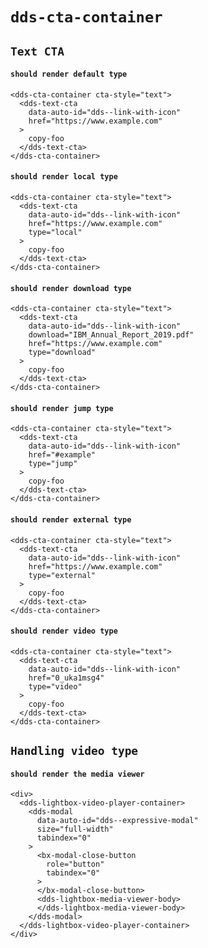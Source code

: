 # `dds-cta-container`

## `Text CTA`

####   `should render default type`

```
<dds-cta-container cta-style="text">
  <dds-text-cta
    data-auto-id="dds--link-with-icon"
    href="https://www.example.com"
  >
    copy-foo
  </dds-text-cta>
</dds-cta-container>

```

####   `should render local type`

```
<dds-cta-container cta-style="text">
  <dds-text-cta
    data-auto-id="dds--link-with-icon"
    href="https://www.example.com"
    type="local"
  >
    copy-foo
  </dds-text-cta>
</dds-cta-container>

```

####   `should render download type`

```
<dds-cta-container cta-style="text">
  <dds-text-cta
    data-auto-id="dds--link-with-icon"
    download="IBM_Annual_Report_2019.pdf"
    href="https://www.example.com"
    type="download"
  >
    copy-foo
  </dds-text-cta>
</dds-cta-container>

```

####   `should render jump type`

```
<dds-cta-container cta-style="text">
  <dds-text-cta
    data-auto-id="dds--link-with-icon"
    href="#example"
    type="jump"
  >
    copy-foo
  </dds-text-cta>
</dds-cta-container>

```

####   `should render external type`

```
<dds-cta-container cta-style="text">
  <dds-text-cta
    data-auto-id="dds--link-with-icon"
    href="https://www.example.com"
    type="external"
  >
    copy-foo
  </dds-text-cta>
</dds-cta-container>

```

####   `should render video type`

```
<dds-cta-container cta-style="text">
  <dds-text-cta
    data-auto-id="dds--link-with-icon"
    href="0_uka1msg4"
    type="video"
  >
    copy-foo
  </dds-text-cta>
</dds-cta-container>

```

## `Handling video type`

####   `should render the media viewer`

```
<div>
  <dds-lightbox-video-player-container>
    <dds-modal
      data-auto-id="dds--expressive-modal"
      size="full-width"
      tabindex="0"
    >
      <bx-modal-close-button
        role="button"
        tabindex="0"
      >
      </bx-modal-close-button>
      <dds-lightbox-media-viewer-body>
      </dds-lightbox-media-viewer-body>
    </dds-modal>
  </dds-lightbox-video-player-container>
</div>

```

